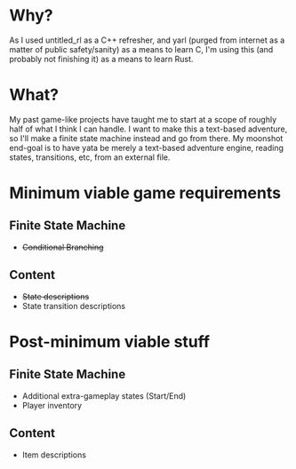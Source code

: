 # Why?
As I used untitled_rl as a C++ refresher, and yarl (purged from internet as a matter of public safety/sanity) as a means to learn C, I'm using this (and probably not finishing it) as a means to learn Rust.

# What?
My past game-like projects have taught me to start at a scope of roughly half of what I think I can handle. I want to make this a text-based adventure, so I'll make a finite state machine instead and go from there. My moonshot end-goal is to have yata be merely a text-based adventure engine, reading states, transitions, etc, from an external file.

# Minimum viable game requirements
## Finite State Machine
* ~~Conditional Branching~~

## Content
* ~~State descriptions~~
* State transition descriptions

# Post-minimum viable stuff
## Finite State Machine
* Additional extra-gameplay states (Start/End)
* Player inventory

## Content
* Item descriptions

